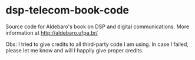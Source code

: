 # dsp-telecom-book-code

Source code for Aldebaro's book on DSP and digital communications. More information at http://aldebaro.ufpa.br/

Obs: I tried to give credits to all third-party code I am using. In case I failed, please let me know and will I happily give proper credits.
